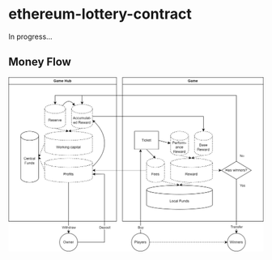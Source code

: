 # ethereum-lottery-contract

In progress...

## Money Flow

![Money Flow](./docs/diagrams/LuckyGameCapitalCycle.png "Money Flow")